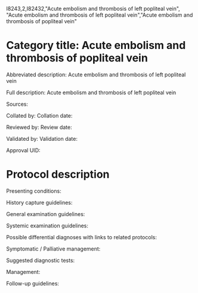 I8243,2,I82432,"Acute embolism and thrombosis of left popliteal vein", "Acute embolism and thrombosis of left popliteal vein","Acute embolism and thrombosis of popliteal vein"
# Category title: Acute embolism and thrombosis of popliteal vein

Abbreviated description: Acute embolism and thrombosis of left popliteal vein

Full description: Acute embolism and thrombosis of left popliteal vein

Sources:

Collated by:
Collation date:

Reviewed by:
Review date:

Validated by:
Validation date:

Approval UID:

# Protocol description

Presenting conditions:

History capture guidelines:

General examination guidelines:

Systemic examination guidelines:

Possible differential diagnoses with links to related protocols:

Symptomatic / Palliative management:

Suggested diagnostic tests:

Management:

Follow-up guidelines:
